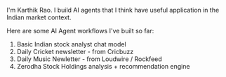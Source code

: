 I'm Karthik Rao.
I build AI agents that I think have useful application in the Indian market context.

Here are some AI Agent workflows I've built so far:

1. Basic Indian stock analyst chat model
2. Daily Cricket newsletter - from Cricbuzz
3. Daily Music Newletter - from Loudwire / Rockfeed
4. Zerodha Stock Holdings analysis + recommendation engine
